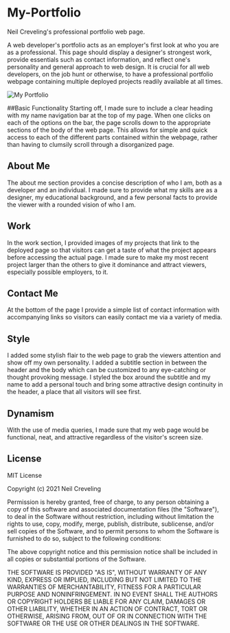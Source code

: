 # My-Portfolio
Neil Creveling's professional portfolio web page.

A web developer's portfolio acts as an employer's first look at who you are as a professional. This page should display a designer's strongest work, provide essentials such as contact information, and reflect one's personality and general approach to web design. It is crucial for all web developers, on the job hunt or otherwise, to have a professional portfolio webpage containing multiple deployed projects readily available at all times.

![My Portfolio](/My-Portfolio/Assets/Images/my-portfolio-readme.png)

##Basic Functionality
Starting off, I made sure to include a clear heading with my name navigation bar at the top of my page. When one clicks on each of the options on the bar, the page scrolls down to the appropriate sections of the body of the web page. This allows for simple and quick access to each of the different parts contained within the webpage, rather than having to clumsily scroll through a disorganized page.

## About Me
The about me section provides a concise description of who I am, both as a developer and an individual. I made sure to provide what my skills are as a designer, my educational background, and a few personal facts to provide the viewer with a rounded vision of who I am.

## Work
In the work section, I provided images of my projects that link to the deployed page so that visitors can get a taste of what the project appears before accessing the actual page. I made sure to make my most recent project larger than the others to give it dominance and attract viewers, especially possible employers, to it.

## Contact Me
At the bottom of the page I provide a simple list of contact information with accompanying links so visitors can easily contact me via a variety of media.

## Style
I added some stylish flair to the web page to grab the viewers attention and show off my own personality. I added a subtitle section in between the header and the body which can be customized to any eye-catching or thought provoking message. I styled the box around the subtitle and my name to add a personal touch and bring some attractive design continuity in the header, a place that all visitors will see first.

## Dynamism
With the use of media queries, I made sure that my web page would be functional, neat, and attractive regardless of the visitor's screen size.

## License
MIT License

Copyright (c) 2021 Neil Creveling

Permission is hereby granted, free of charge, to any person obtaining a copy of this software and associated documentation files (the "Software"), to deal in the Software without restriction, including without limitation the rights to use, copy, modify, merge, publish, distribute, sublicense, and/or sell copies of the Software, and to permit persons to whom the Software is furnished to do so, subject to the following conditions:

The above copyright notice and this permission notice shall be included in all copies or substantial portions of the Software.

THE SOFTWARE IS PROVIDED "AS IS", WITHOUT WARRANTY OF ANY KIND, EXPRESS OR IMPLIED, INCLUDING BUT NOT LIMITED TO THE WARRANTIES OF MERCHANTABILITY, FITNESS FOR A PARTICULAR PURPOSE AND NONINFRINGEMENT. IN NO EVENT SHALL THE AUTHORS OR COPYRIGHT HOLDERS BE LIABLE FOR ANY CLAIM, DAMAGES OR OTHER LIABILITY, WHETHER IN AN ACTION OF CONTRACT, TORT OR OTHERWISE, ARISING FROM, OUT OF OR IN CONNECTION WITH THE SOFTWARE OR THE USE OR OTHER DEALINGS IN THE SOFTWARE.
